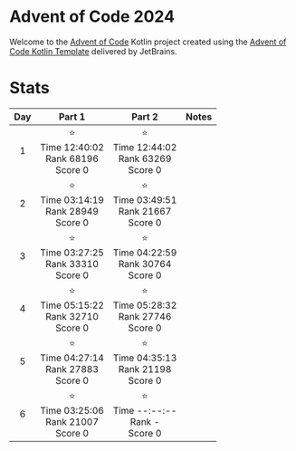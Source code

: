 # Advent of Code 2024

Welcome to the [Advent of Code](https://adventofcode.com) Kotlin project created using
the [Advent of Code Kotlin Template](https://github.com/kotlin-hands-on/advent-of-code-kotlin-template)
delivered by JetBrains.

# Stats

| Day |                       Part 1                       |                       Part 2                       | Notes |
|:---:|:--------------------------------------------------:|:--------------------------------------------------:|-------|
|  1  | ⭐ <br/> Time 12:40:02 <br/>Rank 68196<br/> Score 0 | ⭐ <br/> Time 12:44:02 <br/>Rank 63269<br/> Score 0 |       |
|  2  | ⭐ <br/> Time 03:14:19 <br/>Rank 28949<br/> Score 0 | ⭐ <br/> Time 03:49:51 <br/>Rank 21667<br/> Score 0 |       |
|  3  | ⭐ <br/> Time 03:27:25 <br/>Rank 33310<br/> Score 0 | ⭐ <br/> Time 04:22:59 <br/>Rank 30764<br/> Score 0 |       |
|  4  | ⭐ <br/> Time 05:15:22 <br/>Rank 32710<br/> Score 0 | ⭐ <br/> Time 05:28:32 <br/>Rank 27746<br/> Score 0 |       |
|  5  | ⭐ <br/> Time 04:27:14 <br/>Rank 27883<br/> Score 0 | ⭐ <br/> Time 04:35:13 <br/>Rank 21198<br/> Score 0 |       |
|  6  | ⭐ <br/> Time 03:25:06 <br/>Rank 21007<br/> Score 0 |   ⭐ <br/> Time --:--:-- <br/>Rank -<br/> Score 0   |       |
